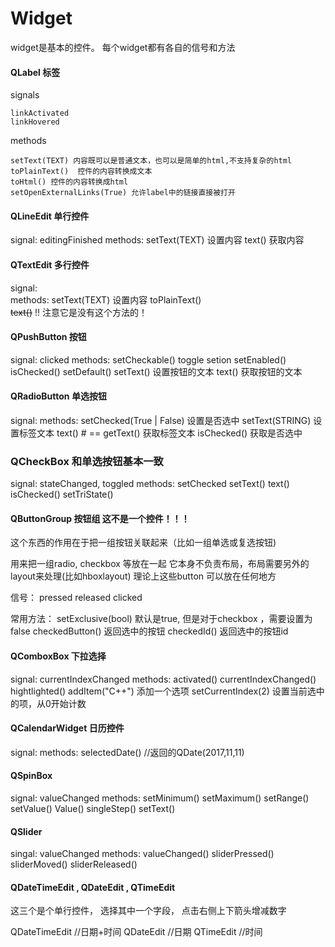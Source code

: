 # Widget

widget是基本的控件。
每个widget都有各自的信号和方法

#### QLabel  标签
signals

    linkActivated
    linkHovered   

methods

    setText(TEXT) 内容既可以是普通文本，也可以是简单的html,不支持复杂的html
    toPlainText()  控件的内容转换成文本
    toHtml() 控件的内容转换成html
    setOpenExternalLinks(True) 允许label中的链接直接被打开


#### QLineEdit 单行控件
  signal:  editingFinished
  methods:
    setText(TEXT)  设置内容
    text()  获取内容


#### QTextEdit 多行控件
  signal:  
  methods:
    setText(TEXT)  设置内容
    toPlainText()  
    <del>text()</del>   !! 注意它是没有这个方法的！


#### QPushButton 按钮
  signal:  clicked
  methods:
    setCheckable()
    toggle
    setion
    setEnabled()
    isChecked() 
    setDefault()
    setText()  设置按钮的文本
    text()  获取按钮的文本

#### QRadioButton 单选按钮
  signal:
  methods:
    setChecked(True | False)  设置是否选中
    setText(STRING)  设置标签文本
    text()  # == getText()   获取标签文本
    isChecked()  获取是否选中

### QCheckBox 和单选按钮基本一致
  signal: stateChanged, toggled
  methods:
    setChecked
    setText()
    text()
    isChecked()
    setTriState()

#### QButtonGroup 按钮组 这不是一个控件！！！ 
  这个东西的作用在于把一组按钮关联起来（比如一组单选或复选按钮)

  用来把一组radio, checkbox 等放在一起
  它本身不负责布局，布局需要另外的layout来处理(比如hboxlayout)
  理论上这些button 可以放在任何地方

  信号： 
    pressed
    released
    clicked

  常用方法： 
    setExclusive(bool) 默认是true, 但是对于checkbox ，需要设置为false
    checkedButton() 返回选中的按钮
    checkedId() 返回选中的按钮id
  

#### QComboxBox  下拉选择
  signal: currentIndexChanged
  methods:
      activated()
      currentIndexChanged()
      hightlighted()
      addItem("C++")  添加一个选项
      setCurrentIndex(2) 设置当前选中的项，从0开始计数

#### QCalendarWidget  日历控件
  signal:
  methods:
    selectedDate() //返回的QDate(2017,11,11)


#### QSpinBox
  signal: valueChanged
  methods:
      setMinimum()
      setMaximum()
      setRange()
      setValue()
      Value()
      singleStep()
      setText()

#### QSlider
  singal: valueChanged
  methods:
    valueChanged()
    sliderPressed()
    sliderMoved()
    sliderReleased()
      
#### QDateTimeEdit , QDateEdit , QTimeEdit 
  这三个是个单行控件， 选择其中一个字段， 点击右侧上下箭头增减数字

  QDateTimeEdit //日期+时间
  QDateEdit //日期
  QTimeEdit //时间
